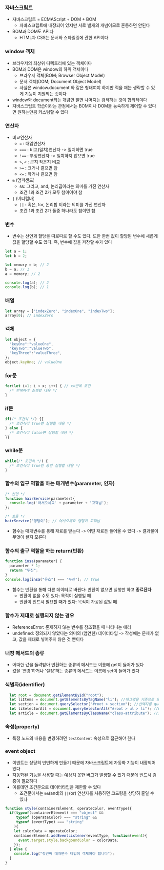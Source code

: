 ### 자바스크립트
- 자바스크립트 = ECMAScript + DOM + BOM
    - 자바스크립트에 내장되어 있지만 서로 별개의 개념이므로 혼동하면 안된다
- BOM과 DOM도 API다
    - HTML과 CSS는 문서와 스타일링에 관한 API이다

### window 객체
- 브라우저의 최상위 디렉토리에 있는 객체이다
- BOM과 DOM은 window의 하위 객체이다
    - 브라우저 객체(BOM; Browser Object Model)
    - 문서 객체(DOM; Document Object Model)
    - 사실은 window.document 와 같은 형태여야 하지만 적을 때는 생략할 수 있게 기능이 지원되는 것이다
- window와 document라는 개념만 알면 나머지는 검색하는 것이 합리적이다
- 자바스크립트 학습이라는 관점에서는 BOM이나 DOM을 능숙하게 제어할 수 있다면 원하는만큼 커스텀할 수 있다

### 연산자
- 비교연산자
  - `=` : 대입연산자
  - `===` : 비교(일치)연산자 -> 일치하면 true
  - `!==` : 부정연산자 -> 일치하지 않으면 true
  - `>`, `<` : 큰지 작은지 비교
  - `>=` : 크거나 같으면 참
  - `<=` : 작거나 같으면 참
- `&` (앰퍼샌드)
  - `&&`: 그리고, and, 논리곱이라는 의미를 가진 연산자
  - 조건 1과 조건 2가 모두 참이어야 참
- `|` (버티컬바)
  - `||` : 혹은, for, 논리합 이라는 의미를 가진 연산자
  - 조건 1과 조건 2가 둘중 하나라도 참이면 참
  
### 변수
- 변수는 선언과 할당을 따로따로 할 수도 있다. 또한 한번 값이 할당된 변수에 새롭게 값을 할당할 수도 있다. 즉, 변수에 값을 저장할 수가 있다
```javascript
let a = 1; 
let b = 2; 

let memory = b; // 2
b = a; // 1
a = memory; // 2

console.log(a); // 2
console.log(b); // 1
```

### 배열
```javascript
let array = ["indexZero", "indexOne", "indexTwo"];
array[0]; // indexZero
```

### 객체
```javascript
let object = {
  "keyOne":"valueOne",
  "keyTwo":"valueTwo",
  "keyThree":"valueThree",
};
object.keyOne; // valueOne
```

### for문
```javascript
for(let i=1; i < x; i++) { // x=반복 조건
  /* 반복하여 실행할 내용 */
}
```

### if문
```javascript
if(/* 조건식 */) {{ 
  /* 조건식이 true면 실행할 내용 */
} else {
  /* 조건식이 false면 실행할 내용 */
}}
```

### while문
```javascript
while(/* 조건식 */) {
  /* 조건식이 true인 동안 실행할 내용 */
}
```

### 함수의 입구 역할을 하는 매개변수(parameter, 인자)
```javascript
/* 선언 */
function hairService(parameter){
  console.log('어서오세요' + parameter + '고객님');
};

/* 호출 */
hairService('댕댕이'); // 어서오세요 댕댕이 고객님
```
- 함수는 매개변수를 통해 재료를 받는다 -> 어떤 재료든 들어올 수 있다 -> 결과물이 무엇이 될지 모른다

### 함수의 출구 역할을 하는 return(반환)
```javascript
function insa(parameter) {
  parameter * 1;
  return "두진";
}
console.log(insa("은호") === "두진"); // true
```
- 함수는 반환을 통해 다른 데이터로 바뀐다: 반환이 없으면 실행만 하고 **종료된다**
  - 반환이 없을 수도 있다: 목적이 실행일 때
  - 반환이 반드시 필요할 때가 있다: 목적이 가공된 값일 때

### 함수가 제대로 실행되지 않는 경우
- ReferenceError: 존재하지 않는 변수를 참조했을 때 나타나는 에러
- undefined: 정의되지 않았다는 의미의 (엄연한) 데이터타입 -> 작성에는 문제가 없고, 값을 제대로 넣어주지 않은 것 뿐이다

### 내장 메서드의 종류
- 어떠한 값을 돌려받아 반환하는 종류의 메서드는 이름에 get이 들어가 있다
- 값을 '변경'하거나 '설정'하는 종류의 메서드는 이름에 set이 들어가 있다

### 식별자(identifier)
```javascript
  let root = document.getElementById("root");
  let liItems = document.getElementsByTagName("li"); //태그명을 기준으로 모두 수집하여 배열로 반환
  let section = document.querySelector("#root > section"); //선택자를 query한다 -> CSS 선택자로 노드에 접근
  let liSelectorAll = document.querySelectorAll("#root > ul > li"); //CSS 선택자로 노드에 접근하여 조건에 부합하는 모든 노드를 반환
  let article = document.getElementsByClassName("class-attribute"); //클래스를 기준으로 모두 수집하여 배열로 반환
```

### 속성(property)
- 특정 노드의 내용을 변경하려면 `textContent` 속성으로 접근해야 한다

### event object
- 이벤트는 상당히 빈번하게 만들기 때문에 자바스크립트에 자동화 기능이 내장되어 있다
- 자동화된 기능을 사용할 때는 예상치 못한 버그가 발생할 수 있기 때문에 반드시 검증이 필요하다
- 이를테면 조건문으로 데이터타입을 제한할 수 있다
  - 조건문에서는 `&&`(and)와 `||`(or) 연산자를 사용하면 코드량을 상당히 줄일 수 있다
```javascript
function style(containerElement, operateColor, eventType){
  if(typeof(containerElement) === "object" && 
     typeof (operateColor) === "string" &&
     typeof (eventType) === "string"
    ){
    let colorData = operateColor;
    containerElement.addEventListener(eventType, function(event){
      event.target.style.backgoundColor = colorData;
    });
  } else {
    console.log("첫번째 매개변수 타입이 객체여야 합니다");
  }
}
```

